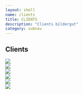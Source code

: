 ```yaml
---
layout: shell
name: clients
title: CLIENTS
description: "Clients bildergut"
category: subnav
---
```


<section id="clients">
<div class="container">

<h1>Clients</h1>

<div class="tiles row pat-masonry" data-pat-masonry="gutter: 0px; item-selector: .tile;">
    <div class=" columns item four"><a href="#"><img src="media/clients1.png"></a></div>
    <div class=" columns item four"><a href="#"><img src="media/clients2.png"></a></div>
    <div class=" columns item four"><a href="#"><img src="media/clients3.png"></a></div>
    <div class=" columns item four"><a href="#"><img src="media/clients4.png"></a></div>
    <div class=" columns item four"><a href="#"><img src="media/clients5.png"></a></div>
    <div class=" columns item four"><a href="#"><img src="media/clients6.png"></a></div>
</div>

</div>
</section>

